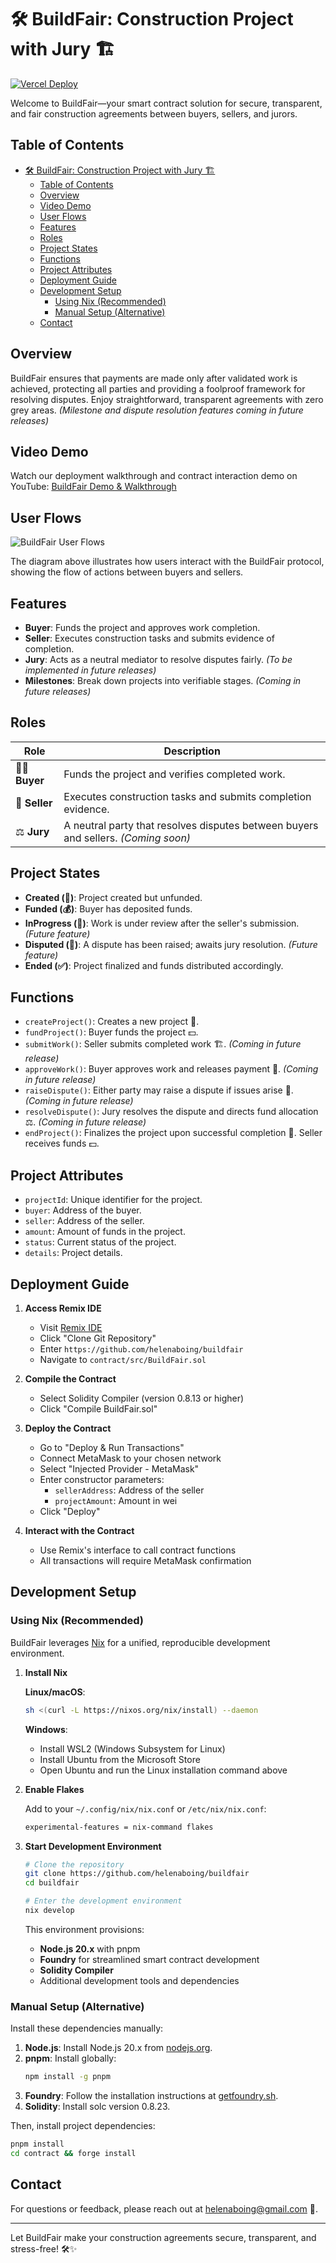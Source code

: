 # 🛠️ BuildFair: Construction Project with Jury 🏗️

[![Vercel Deploy](https://deploy-badge.vercel.app/vercel/buildfair?style=for-the-badge&name=Website)](https://buildfair.vercel.app)

Welcome to BuildFair—your smart contract solution for secure, transparent, and fair construction agreements between buyers, sellers, and jurors.

## Table of Contents

- [🛠️ BuildFair: Construction Project with Jury 🏗️](#️-buildfair-construction-project-with-jury-️)
  - [Table of Contents](#table-of-contents)
  - [Overview](#overview)
  - [Video Demo](#video-demo)
  - [User Flows](#user-flows)
  - [Features](#features)
  - [Roles](#roles)
  - [Project States](#project-states)
  - [Functions](#functions)
  - [Project Attributes](#project-attributes)
  - [Deployment Guide](#deployment-guide)
  - [Development Setup](#development-setup)
    - [Using Nix (Recommended)](#using-nix-recommended)
    - [Manual Setup (Alternative)](#manual-setup-alternative)
  - [Contact](#contact)

## Overview

BuildFair ensures that payments are made only after validated work is achieved, protecting all parties and providing a foolproof framework for resolving disputes. Enjoy straightforward, transparent agreements with zero grey areas. _(Milestone and dispute resolution features coming in future releases)_

## Video Demo
Watch our deployment walkthrough and contract interaction demo on YouTube:
[BuildFair Demo & Walkthrough](https://youtu.be/3LFcuid21XA)

## User Flows
![BuildFair User Flows](buildfair-app/public/userflows.png)

The diagram above illustrates how users interact with the BuildFair protocol, showing the flow of actions between buyers and sellers.

## Features

- **Buyer**: Funds the project and approves work completion.
- **Seller**: Executes construction tasks and submits evidence of completion.
- **Jury**: Acts as a neutral mediator to resolve disputes fairly. _(To be implemented in future releases)_
- **Milestones**: Break down projects into verifiable stages. _(Coming in future releases)_

## Roles

| Role                | Description                                                                   |
|---------------------|-------------------------------------------------------------------------------|
| 👩‍💼 **Buyer**      | Funds the project and verifies completed work.                              |
| 👷 **Seller**       | Executes construction tasks and submits completion evidence.                 |
| ⚖️ **Jury**         | A neutral party that resolves disputes between buyers and sellers. _(Coming soon)_ |

## Project States

- **Created (📝)**: Project created but unfunded.
- **Funded (💰)**: Buyer has deposited funds.
- **InProgress (🔨)**: Work is under review after the seller's submission.  _(Future feature)_
- **Disputed (🚨)**: A dispute has been raised; awaits jury resolution. _(Future feature)_
- **Ended (✅)**: Project finalized and funds distributed accordingly.

## Functions

- `createProject()`: Creates a new project 🌱.
- `fundProject()`: Buyer funds the project 💵.
- `submitWork()`: Seller submits completed work 🏗️. _(Coming in future release)_
- `approveWork()`: Buyer approves work and releases payment 💸. _(Coming in future release)_
- `raiseDispute()`: Either party may raise a dispute if issues arise 🚨. _(Coming in future release)_
- `resolveDispute()`: Jury resolves the dispute and directs fund allocation ⚖️. _(Coming in future release)_
- `endProject()`: Finalizes the project upon successful completion 🎉. Seller receives funds 💵. 

## Project Attributes

- `projectId`: Unique identifier for the project.
- `buyer`: Address of the buyer.
- `seller`: Address of the seller.
- `amount`: Amount of funds in the project.
- `status`: Current status of the project.
- `details`: Project details.

## Deployment Guide

1. **Access Remix IDE**
   - Visit [Remix IDE](https://remix.ethereum.org)
   - Click "Clone Git Repository"
   - Enter `https://github.com/helenaboing/buildfair`
   - Navigate to `contract/src/BuildFair.sol`

2. **Compile the Contract**
   - Select Solidity Compiler (version 0.8.13 or higher)
   - Click "Compile BuildFair.sol"

3. **Deploy the Contract**
   - Go to "Deploy & Run Transactions"
   - Connect MetaMask to your chosen network
   - Select "Injected Provider - MetaMask"
   - Enter constructor parameters:
     - `sellerAddress`: Address of the seller
     - `projectAmount`: Amount in wei
   - Click "Deploy"

4. **Interact with the Contract**
   - Use Remix's interface to call contract functions
   - All transactions will require MetaMask confirmation

## Development Setup

### Using Nix (Recommended)

BuildFair leverages [Nix](https://nixos.org/) for a unified, reproducible development environment.

1. **Install Nix**

   **Linux/macOS**:
   ```bash
   sh <(curl -L https://nixos.org/nix/install) --daemon
   ```

   **Windows**:
   - Install WSL2 (Windows Subsystem for Linux)
   - Install Ubuntu from the Microsoft Store
   - Open Ubuntu and run the Linux installation command above

2. **Enable Flakes**

   Add to your `~/.config/nix/nix.conf` or `/etc/nix/nix.conf`:
   ```bash
   experimental-features = nix-command flakes
   ```

3. **Start Development Environment**
   ```bash
   # Clone the repository
   git clone https://github.com/helenaboing/buildfair
   cd buildfair

   # Enter the development environment
   nix develop
   ```

   This environment provisions:
   - **Node.js 20.x** with pnpm
   - **Foundry** for streamlined smart contract development
   - **Solidity Compiler**
   - Additional development tools and dependencies

### Manual Setup (Alternative)

Install these dependencies manually:

1. **Node.js**: Install Node.js 20.x from [nodejs.org](https://nodejs.org/).
2. **pnpm**: Install globally:
   ```bash
   npm install -g pnpm
   ```
3. **Foundry**: Follow the installation instructions at [getfoundry.sh](https://getfoundry.sh).
4. **Solidity**: Install solc version 0.8.23.

Then, install project dependencies:
```bash
pnpm install
cd contract && forge install
```

## Contact

For questions or feedback, please reach out at [helenaboing@gmail.com](mailto:helenaboing@gmail.com) 📧.

---

Let BuildFair make your construction agreements secure, transparent, and stress-free! 🛠️✨

